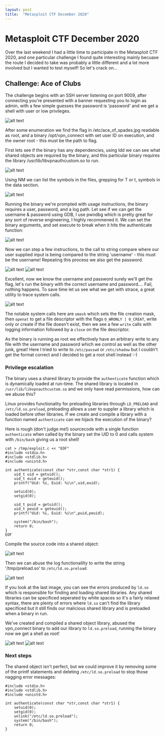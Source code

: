 ```yaml
---
layout: post
title:  "Metasploit CTF December 2020"
---
```


# Metasploit CTF December 2020

Over the last weekend I had a little time to participate in the Metasploit CTF 2020, and one particular challenge I found quite interesting mainly becuase the route I decided to take was probably a little different and a lot more involved but I wanted to test myself! So let's crack on...

## Challenge: Ace of Clubs

The challenge begins with an SSH server listening on port 9009, after connecting you're presented with a banner requesting you to login as admin, with a few simple guesses the password is 'password' and we get a shell with user or low privileges.

![alt text](https://ben0.github.io/msf-ctf-2020/9009_sshlogin.PNG "SSH port 9009")

After some enumeration we find the flag in /etc/ace_of_spades.jpg readable as root, and a binary /opt/vpn_connect with set user ID on execution, and the owner root - this must be the path to flag.

First lets see if the binary has any dependencies, using ldd we can see what shared objects are required by the binary, and this particular binary requires the library /usr/lib/libvpnauthcustom.so to run.

![alt text](https://ben0.github.io/msf-ctf-2020/9009_ldd.PNG "Library dependencies")

Using NM we can list the symbols in the files, grepping for T or t, symbols in the data section.

![alt text](https://ben0.github.io/msf-ctf-2020/9009_nm.PNG "Binary symbols")

Running the binary we're prompted with usage instructions, the binary requires a user, password, and a log path. Let see if we can get the username & password using GDB, I use pwndbg which is pretty great for any sort of reverse engineering, I highly recommened it. We can set the binary arguments, and set execute to break when it hits the authenticate function:

![alt text](https://ben0.github.io/msf-ctf-2020/9009_gdbstart.PNG "GDB")

Now we can step a few instructions, to the call to string compare where our user supplied input is being compared to the string 'username' - this must be the username!  Repeating this process we also get the password.

![alt text](https://ben0.github.io/msf-ctf-2020/9009_gdbusername.PNG "GDB")
![alt text](https://ben0.github.io/msf-ctf-2020/9009_gdbpassword.PNG "GDB")

Excellent, now we know the username and password surely we'll get the flag, let's run the binary with the correct username and password.... Fail, nothing happens. To save time let us see what we get with strace, a great utility to trace system calls.

![alt text](https://ben0.github.io/msf-ctf-2020/9009_strace.PNG "System trace")

The notable system calls here are `umask` which sets the file creation mask, then `openat` to get a file descriptor with the flags `O_WRONLY | O_CREAT`, write only or create if the file doesn't exist, then we see a few `write` calls with logging information followed by a `close` on the file descriptor.

As the binary is running as root we effectively have an arbitrary write to any file with the username and password which we control as well as the other junk, great! Here I tried to write to `/etc/passwd` or `/etc/shadow` but I couldn't get the format correct and I decided to get a root shell instead :-)

### Privilege escalation

The binary uses a shared library to provide the `authenticate` function which is dynamically loaded at run-time. The shared library is located in `/usr/lib/libvpnauthcustom.so` and we only have read permissions, how can we abuse this?

Linux provides functionality for preloading libraries through `LD_PRELOAD` and `/etc/ld.so.preload`, preloading allows a user to suppler a library which is loaded before other libraries. If we create and compile a library with a function named `authenticate` can we hijack the execution of the binary?

Here is rough (don't judge me!) sourcecode with a single function `authenticate` when called by the binary set the UID to 0 and calls system with `/bin/bash` giving us a root shell!  

```
cat > /tmp/exploit.c << "EOF"
#include <stdio.h>
#include <stdlib.h>
#include <unistd.h>

int authenticate(const char *str,const char *str1) {
    uid_t uid = getuid();
    uid_t euid = geteuid();
    printf("Uid: %i, Euid: %i\n",uid,euid);

    setuid(0);
    setgid(0);
    
    uid_t puid = getuid();
    uid_t peuid = geteuid();
    printf("Uid: %i, Euid: %i\n",puid,peuid);

    system("/bin/bash");
    return 0;
}
EOF
```
Compile the source code into a shared object:

![alt text](https://ben0.github.io/msf-ctf-2020/9009_payload_compile.PNG "Compiling exploit.c")

Then we can abuse the log functionalilty to write the string '/tmp/preload.so' to `/etc/ld.so.preload`:

![alt text](https://ben0.github.io/msf-ctf-2020/9009_write_ld_so_payload1.PNG "Abusing the -l switch")

If you look at the last image, you can see the errors produced by `ld.so` which is responsible for finding and loading shared libraries. Any shared libraries can be specificed seperated by white spaces so it's a fairly relaxed syntax, there are plenty of errors where `ld.so` can't find the library specificed but it still finds our malicious shared library and is preloaded when a binary in run. 

We've created and compiled a shared object library, abused the vpn_connect binary to add our library to `ld.so.preload`, running the binary now we get a shell as root!

![alt text](https://ben0.github.io/msf-ctf-2020/9009_exploit1.PNG "Exploit!")
![alt text](https://ben0.github.io/msf-ctf-2020/9009_exploit2.PNG "Exploit!")

### Next steps

The shared object isn't perfect, but we could improve it by removing some of the printf statements and deleting `/etc/ld.so.preload` to stop those nagging error messages:

```
#include <stdio.h>
#include <stdlib.h>
#include <unistd.h>

int authenticate(const char *str,const char *str1) {
    setuid(0);
    setgid(0);
    unlink("/etc/ld.so.preload");
    system("/bin/bash");
    return 0;
}
```
